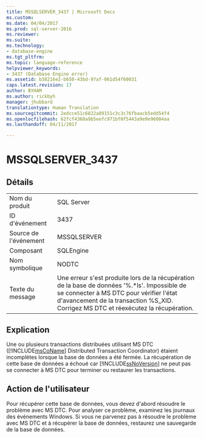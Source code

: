 ```yaml
---
title: MSSQLSERVER_3437 | Microsoft Docs
ms.custom: 
ms.date: 04/04/2017
ms.prod: sql-server-2016
ms.reviewer: 
ms.suite: 
ms.technology:
- database-engine
ms.tgt_pltfrm: 
ms.topic: language-reference
helpviewer_keywords:
- 3437 (Database Engine error)
ms.assetid: b38216e2-b650-43bd-97af-061d54f60031
caps.latest.revision: 17
author: BYHAM
ms.author: rickbyh
manager: jhubbard
translationtype: Human Translation
ms.sourcegitcommit: 2edcce51c6822a89151c3c3c76fbaacb5edd54f4
ms.openlocfilehash: 62fcf4360a9b5eefc971bf0f5443a9e9e96004aa
ms.lasthandoff: 04/11/2017

---
```

# <a name="mssqlserver3437"></a>MSSQLSERVER_3437
  
## <a name="details"></a>Détails  
  
|||  
|-|-|  
|Nom du produit|SQL Server|  
|ID d'événement|3437|  
|Source de l'événement|MSSQLSERVER|  
|Composant|SQLEngine|  
|Nom symbolique|NODTC|  
|Texte du message|Une erreur s'est produite lors de la récupération de la base de données '%.*ls'. Impossible de se connecter à MS DTC pour vérifier l'état d'avancement de la transaction %S_XID. Corrigez MS DTC et réexécutez la récupération.|  
  
## <a name="explanation"></a>Explication  
Une ou plusieurs transactions distribuées utilisant MS DTC ([!INCLUDE[msCoName](../../includes/msconame-md.md)] Distributed Transaction Coordinator) étaient incomplètes lorsque la base de données a été fermée. La récupération de cette base de données a échoué car [!INCLUDE[ssNoVersion](../../includes/ssnoversion-md.md)] ne peut pas se connecter à MS DTC pour terminer ou restaurer les transactions.  
  
## <a name="user-action"></a>Action de l'utilisateur  
Pour récupérer cette base de données, vous devez d'abord résoudre le problème avec MS DTC. Pour analyser ce problème, examinez les journaux des événements Windows. Si vous ne parvenez pas à résoudre le problème avec MS DTC et à récupérer la base de données, restaurez une sauvegarde de la base de données.  
  

